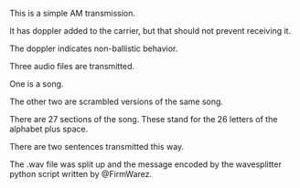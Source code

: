 This is a simple AM transmission.

It has doppler added to the carrier, but that should not prevent receiving it.

The doppler indicates non-ballistic behavior.

Three audio files are transmitted. 

One is a song.

The other two are scrambled versions of the same song.

There are 27 sections of the song. These stand for the 26 letters of the alphabet plus space. 

There are two sentences transmitted this way. 

The .wav file was split up and the message encoded by the wavesplitter python script written by @FirmWarez. 
